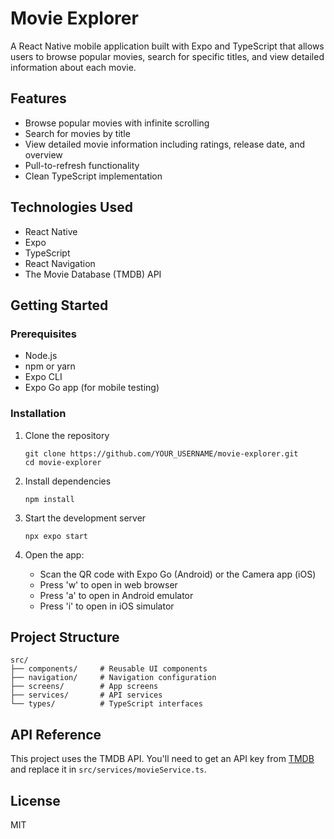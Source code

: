# Movie Explorer

A React Native mobile application built with Expo and TypeScript that allows users to browse popular movies, search for specific titles, and view detailed information about each movie.

## Features

- Browse popular movies with infinite scrolling
- Search for movies by title
- View detailed movie information including ratings, release date, and overview
- Pull-to-refresh functionality
- Clean TypeScript implementation

## Technologies Used

- React Native
- Expo
- TypeScript
- React Navigation
- The Movie Database (TMDB) API

## Getting Started

### Prerequisites

- Node.js
- npm or yarn
- Expo CLI
- Expo Go app (for mobile testing)

### Installation

1. Clone the repository
   ```
   git clone https://github.com/YOUR_USERNAME/movie-explorer.git
   cd movie-explorer
   ```

2. Install dependencies
   ```
   npm install
   ```

3. Start the development server
   ```
   npx expo start
   ```

4. Open the app:
   - Scan the QR code with Expo Go (Android) or the Camera app (iOS)
   - Press 'w' to open in web browser
   - Press 'a' to open in Android emulator
   - Press 'i' to open in iOS simulator

## Project Structure

```
src/
├── components/     # Reusable UI components
├── navigation/     # Navigation configuration
├── screens/        # App screens
├── services/       # API services
└── types/          # TypeScript interfaces
```

## API Reference

This project uses the TMDB API. You'll need to get an API key from [TMDB](https://www.themoviedb.org/settings/api) and replace it in `src/services/movieService.ts`.

## License

MIT
